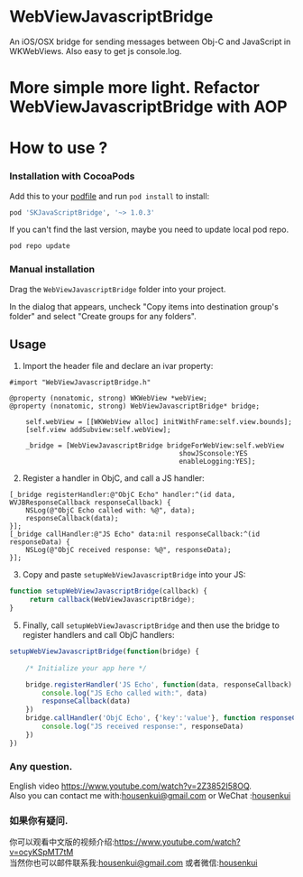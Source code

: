 WebViewJavascriptBridge
=======================

An iOS/OSX bridge for sending messages between Obj-C and JavaScript in WKWebViews. Also easy to get js console.log.

More simple more light.  Refactor WebViewJavascriptBridge with AOP
==========================

How to use ?
==========================

### Installation with CocoaPods
Add this to your [podfile](https://guides.cocoapods.org/using/getting-started.html) and run `pod install` to install:

```ruby
pod 'SKJavaScriptBridge', '~> 1.0.3'
```
If you can't find the last version, maybe you need to update local pod repo.
```ruby
pod repo update
```

### Manual installation
Drag the `WebViewJavascriptBridge` folder into your project.

In the dialog that appears, uncheck "Copy items into destination group's folder" and select "Create groups for any folders".

Usage
-----
1) Import the header file and declare an ivar property:

```objc
#import "WebViewJavascriptBridge.h"
```
```objc
@property (nonatomic, strong) WKWebView *webView;
@property (nonatomic, strong) WebViewJavascriptBridge* bridge;
```

```objc
    self.webView = [[WKWebView alloc] initWithFrame:self.view.bounds];
    [self.view addSubview:self.webView];
    
    _bridge = [WebViewJavascriptBridge bridgeForWebView:self.webView
                                          showJSconsole:YES
                                          enableLogging:YES];
```

2) Register a handler in ObjC, and call a JS handler:

```objc
[_bridge registerHandler:@"ObjC Echo" handler:^(id data, WVJBResponseCallback responseCallback) {
	NSLog(@"ObjC Echo called with: %@", data);
	responseCallback(data);
}];
[_bridge callHandler:@"JS Echo" data:nil responseCallback:^(id responseData) {
	NSLog(@"ObjC received response: %@", responseData);
}];
```
3) Copy and paste `setupWebViewJavascriptBridge` into your JS:
	
```javascript
function setupWebViewJavascriptBridge(callback) {
	 return callback(WebViewJavascriptBridge); 
}
```
5) Finally, call `setupWebViewJavascriptBridge` and then use the bridge to register handlers and call ObjC handlers:

```javascript
setupWebViewJavascriptBridge(function(bridge) {
	
	/* Initialize your app here */

	bridge.registerHandler('JS Echo', function(data, responseCallback) {
		console.log("JS Echo called with:", data)
		responseCallback(data)
	})
	bridge.callHandler('ObjC Echo', {'key':'value'}, function responseCallback(responseData) {
		console.log("JS received response:", responseData)
	})
})
```
### Any question.
English video https://www.youtube.com/watch?v=2Z3852I58OQ.  
Also you can contact me with:housenkui@gmail.com or WeChat :[housenkui](https://github.com/housenkui/)
### 如果你有疑问.
你可以观看中文版的视频介绍:https://www.youtube.com/watch?v=ocyKSpMT7tM   
当然你也可以邮件联系我:housenkui@gmail.com 或者微信:[housenkui](https://github.com/housenkui/)

